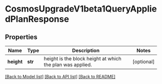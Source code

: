 # CosmosUpgradeV1beta1QueryAppliedPlanResponse

## Properties
Name | Type | Description | Notes
------------ | ------------- | ------------- | -------------
**height** | **str** | height is the block height at which the plan was applied. | [optional] 

[[Back to Model list]](../README.md#documentation-for-models) [[Back to API list]](../README.md#documentation-for-api-endpoints) [[Back to README]](../README.md)

